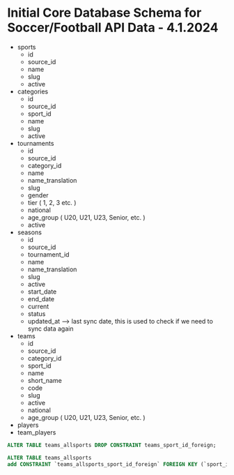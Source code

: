 Initial Core Database Schema for Soccer/Football API Data - 4.1.2024
======================================================================
- sports
  - id
  - source_id
  - name
  - slug
  - active
- categories
  - id
  - source_id
  - sport_id
  - name
  - slug
  - active
- tournaments
  - id
  - source_id
  - category_id
  - name
  - name_translation
  - slug
  - gender
  - tier ( 1, 2, 3 etc. )
  - national
  - age_group ( U20, U21, U23, Senior,  etc. )
  - active
- seasons
  - id
  - source_id
  - tournament_id
  - name
  - name_translation
  - slug
  - active
  - start_date
  - end_date
  - current
  - status
  - updated_at --> last sync date, this is used to check if we need to sync data again
- teams
  - id
  - source_id
  - category_id
  - sport_id
  - name
  - short_name
  - code
  - slug
  - active
  - national
  - age_group ( U20, U21, U23, Senior,  etc. )
- players
- team_players


```sql
ALTER TABLE teams_allsports DROP CONSTRAINT teams_sport_id_foreign;

ALTER TABLE teams_allsports
add CONSTRAINT `teams_allsports_sport_id_foreign` FOREIGN KEY (`sport_id`) REFERENCES `sports_allsports` (`id`);
```
